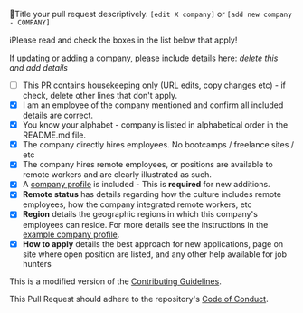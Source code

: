 📝Title your pull request descriptively. `[edit X company]` or `[add new company - COMPANY]`

ℹ️Please read and check the boxes in the list below that apply!

If updating or adding a company, please include details here: _delete this and add details_

- [ ] This PR contains housekeeping only (URL edits, copy changes etc) - if check, delete other lines that don't apply.
- [X] I am an employee of the company mentioned and confirm all included details are correct.
- [X] You know your alphabet - company is listed in alphabetical order in the README.md file.
- [X] The company directly hires employees. No bootcamps / freelance sites / etc
- [X] The company hires remote employees, or positions are available to remote workers and are clearly illustrated as such.
- [X] A [company profile](https://github.com/remoteintech/remote-jobs/blob/main/company-profiles/example.md) is included - This is __required__ for new additions.
- [X] __Remote status__ has details regarding how the culture includes remote employees, how the company integrated remote workers, etc
- [X] __Region__ details the geographic regions in which this company's employees can reside. For more details see the instructions in the [example company profile](/company-profiles/example.md#region).
- [X] __How to apply__ details the best approach for new applications, page on site where open position are listed, and any other help available for job hunters

This is a modified version of the [Contributing Guidelines](https://github.com/remoteintech/remote-jobs/blob/main/CONTRIBUTING.md).

This Pull Request should adhere to the repository's [Code of Conduct](https://github.com/remoteintech/remote-jobs/blob/main/CODE_OF_CONDUCT.md).
